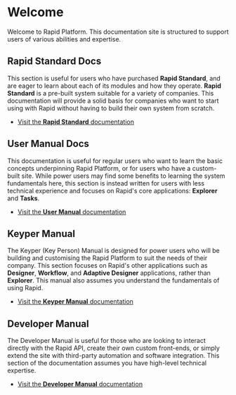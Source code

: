 # Welcome

Welcome to Rapid Platform. This documentation site is structured to support users of various abilities and expertise.

## Rapid Standard Docs

This section is useful for users who have purchased **Rapid Standard**, and are eager to learn about each of its modules and how they operate. **Rapid Standard** is a pre-built system suitable for a variety of companies. This documentation will provide a solid basis for companies who want to start using with Rapid without having to build their own system from scratch.

- [Visit the **Rapid Standard** documentation](</docs/Rapid/2-Rapid Standard/0-rapid-standard-home.md>)

## User Manual Docs

This documentation is useful for regular users who want to learn the basic concepts underpinning Rapid Platform, or for users who have a custom-built site. While power users may find some benefits to learning the system fundamentals here, this section is instead written for users with less technical experience and focuses on Rapid's core applications: **Explorer** and **Tasks**.

- [Visit the **User Manual** documentation](</docs/Rapid/3-User Manual/1-rapid-overview/1-rapid-overview.md>)

## Keyper Manual

The Keyper (Key Person) Manual is designed for power users who will be building and customising the Rapid Platform to suit the needs of their company. This section focuses on Rapid's other applications such as **Designer**, **Workflow**, and **Adaptive Designer** applications, rather than **Explorer**. This manual also assumes you understand the fundamentals of using Rapid.

- [Visit the **Keyper Manual** documentation](</docs/Rapid/3-User Manual/1-rapid-overview/1-rapid-overview.md>)

## Developer Manual

The Developer Manual is useful for those who are looking to interact directly with the Rapid API, create their own custom front-ends, or simply extend the site with third-party automation and software integration. This section of the documentation assumes you have high-level technical expertise.

- [Visit the **Developer Manual** documentation](</docs/Rapid/5-Developer Manual/5-Developer Manual.md>)